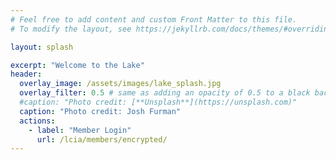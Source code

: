 ```yaml
---
# Feel free to add content and custom Front Matter to this file.
# To modify the layout, see https://jekyllrb.com/docs/themes/#overriding-theme-defaults

layout: splash

excerpt: "Welcome to the Lake"
header:
  overlay_image: /assets/images/lake_splash.jpg
  overlay_filter: 0.5 # same as adding an opacity of 0.5 to a black background
  #caption: "Photo credit: [**Unsplash**](https://unsplash.com)"
  caption: "Photo credit: Josh Furman"
  actions:
    - label: "Member Login"
      url: /lcia/members/encrypted/
---
```

